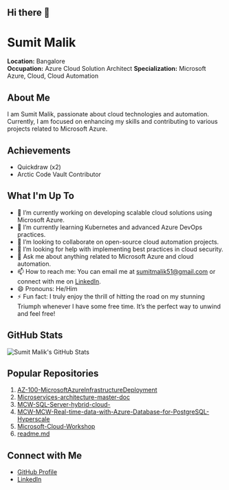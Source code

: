 ## Hi there 👋

<!--
**sumitmalik51/sumitmalik51** is a ✨ _special_ ✨ repository because its `README.md` (this file) appears on your GitHub profile.
-->

# Sumit Malik

**Location:** Bangalore  
**Occupation:** Azure Cloud Solution Architect
**Specialization:** Microsoft Azure, Cloud, Cloud Automation

## About Me
I am Sumit Malik, passionate about cloud technologies and automation. Currently, I am focused on enhancing my skills and contributing to various projects related to Microsoft Azure.

## Achievements
- Quickdraw (x2)
- Arctic Code Vault Contributor

## What I'm Up To
- 🔭 I’m currently working on developing scalable cloud solutions using Microsoft Azure.
- 🌱 I’m currently learning Kubernetes and advanced Azure DevOps practices.
- 👯 I’m looking to collaborate on open-source cloud automation projects.
- 🤔 I’m looking for help with implementing best practices in cloud security.
- 💬 Ask me about anything related to Microsoft Azure and cloud automation.
- 📫 How to reach me: You can email me at [sumitmalik51@gmail.com](mailto:sumitmalik51@gmail.com) or connect with me on [LinkedIn](https://www.linkedin.com/in/sumitmalik51).
- 😄 Pronouns: He/Him
- ⚡ Fun fact: I truly enjoy the thrill of hitting the road on my stunning Triumph whenever I have some free time. It’s the perfect way to unwind and feel free!

## GitHub Stats
![Sumit Malik's GitHub Stats](https://github-readme-stats.vercel.app/api?username=sumitmalik51&show_icons=true&theme=radical)

## Popular Repositories
1. [AZ-100-MicrosoftAzureInfrastructureDeployment](https://github.com/sumitmalik51/AZ-100-MicrosoftAzureInfrastructureDeployment)
2. [Microservices-architecture-master-doc](https://github.com/sumitmalik51/Microservices-architecture-master-doc)
3. [MCW-SQL-Server-hybrid-cloud-](https://github.com/sumitmalik51/MCW-SQL-Server-hybrid-cloud-)
4. [MCW-MCW-Real-time-data-with-Azure-Database-for-PostgreSQL-Hyperscale](https://github.com/sumitmalik51/MCW-MCW-Real-time-data-with-Azure-Database-for-PostgreSQL-Hyperscale)
5. [Microsoft-Cloud-Workshop](https://github.com/sumitmalik51/Microsoft-Cloud-Workshop)
6. [readme.md](https://github.com/sumitmalik51/readme.md)

## Connect with Me
- [GitHub Profile](https://github.com/sumitmalik51)
- [LinkedIn](https://www.linkedin.com/in/sumitmalik51)
